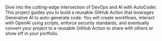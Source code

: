 Dive into the cutting-edge intersection of DevOps and AI with AutoCoder. This project guides you to build a reusable GitHub Action that leverages Generative AI to auto-generate code. You will create workflows, interact with OpenAI using scripts, enforce security standards, and eventually convert your project to a reusable GitHub Action to share with others or show off in your portfolio.
